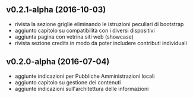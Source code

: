 ## v0.2.1-alpha (2016-10-03)

- rivista la sezione griglie eliminando le istruzioni peculiari di bootstrap
- aggiunto capitolo su compatibilità con i diversi dispositivi
- aggiunta pagina con vetrina siti web (showcase)
- rivista sezione credits in modo da poter includere contributi individuali


## v0.2.0-alpha (2016-07-04)

- aggiunte indicazioni per Pubbliche Amministrazioni locali
- aggiunto capitolo su gestione dei contenuti
- aggiunte indicazioni sull'architettura delle informazioni

